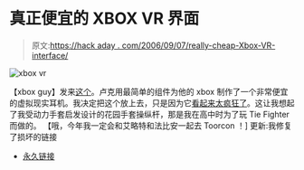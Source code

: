 # 真正便宜的 XBOX VR 界面

> 原文:[https://hack aday . com/2006/09/07/really-cheap-Xbox-VR-interface/](https://hackaday.com/2006/09/07/really-cheap-xbox-vr-interface/)

![xbox vr](../Images/fad722a345bbb66b8c9d33488682fce6.png)

【xbox guy】发来[这个](http://forums.xbox-scene.com/index.php?showtopic=521151)。卢克用最简单的组件为他的 xbox 制作了一个非常便宜的虚拟现实耳机。我决定把这个放上去，只是因为它[看起来太疯狂了](http://s82.photobucket.com/albums/j262/lukeoock459/?action=view&current=f84de3db.jpg&refPage=&imgAnch=imgAnch2)。这让我想起了我受动力手套启发设计的花园手套操纵杆，那是我在高中时为了玩 Tie Fighter 而做的。
【哦，今年我一定会和艾略特和法比安一起去 Toorcon ！]
更新:我修复了损坏的链接

*   [永久链接](http://forums.xbox-scene.com/index.php?showtopic=521151)